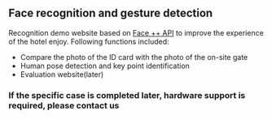 ## Face recognition and gesture detection
Recognition demo website based on [Face ++ API](https://console.faceplusplus.com.cn/app) to improve the experience of the hotel enjoy.
Following functions included:
* Compare the photo of the ID card with the photo of the on-site gate
* Human pose detection and key point identification
* Evaluation website(later)

### If the specific case is completed later, hardware support is required, please contact us